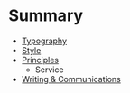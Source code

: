 # Summary

* [Typography](typography.md)
* [Style](style.md)
* [Principles](principles.md)
   * Service
* [Writing & Communications](writing_&_communications.md)

